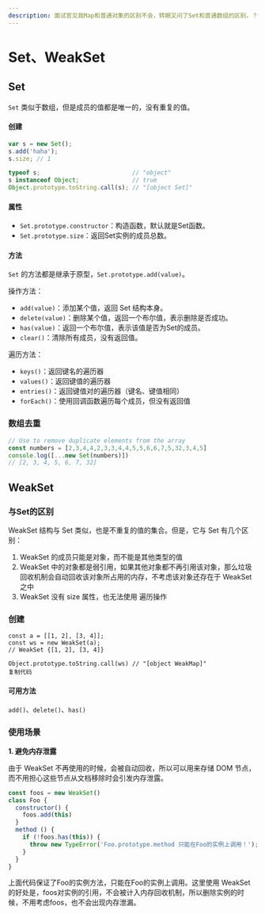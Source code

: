 ```yaml
---
description: 面试官见我Map和普通对象的区别不会，转眼又问了Set和普通数组的区别，？？？，好吧，又不会，抓紧个时间补一下下
---
```


# Set、WeakSet

## Set

`Set` 类似于数组，但是成员的值都是唯一的，没有重复的值。

#### 创建

```javascript
var s = new Set();
s.add('haha');
s.size; // 1

typeof s;                          // "object"
s instanceof Object;               // true
Object.prototype.toString.call(s); // "[object Set]"
```

#### 属性

* `Set.prototype.constructor`：构造函数，默认就是Set函数。
* `Set.prototype.size`：返回Set实例的成员总数。

#### 方法

`Set` 的方法都是继承于原型，`Set.prototype.add(value)`。

操作方法：

* `add(value)`：添加某个值，返回 Set 结构本身。
* `delete(value)`：删除某个值，返回一个布尔值，表示删除是否成功。
* `has(value)`：返回一个布尔值，表示该值是否为Set的成员。
* `clear()`：清除所有成员，没有返回值。

遍历方法：

* `keys()`：返回键名的遍历器
* `values()`：返回键值的遍历器
* `entries()`：返回键值对的遍历器（键名、键值相同）
* `forEach()`：使用回调函数遍历每个成员，但没有返回值

### 数组去重

```javascript
// Use to remove duplicate elements from the array
const numbers = [2,3,4,4,2,3,3,4,4,5,5,6,6,7,5,32,3,4,5]
console.log([...new Set(numbers)])
// [2, 3, 4, 5, 6, 7, 32]
```

## WeakSet

### 与Set的区别

WeakSet 结构与 Set 类似，也是不重复的值的集合。但是，它与 Set 有几个区别：

1. WeakSet 的成员只能是对象，而不能是其他类型的值
2. WeakSet 中的对象都是弱引用，如果其他对象都不再引用该对象，那么垃圾回收机制会自动回收该对象所占用的内存，不考虑该对象还存在于 WeakSet 之中
3. WeakSet 没有 size 属性，也无法使用 遍历操作

### 创建

```text
const a = [[1, 2], [3, 4]];
const ws = new WeakSet(a);
// WeakSet {[1, 2], [3, 4]}

Object.prototype.toString.call(ws) // "[object WeakMap]"
复制代码
```

#### 可用方法

`add()`、`delete()`、`has()`

### 使用场景

**1. 避免内存泄露**

由于 WeakSet 不再使用的时候，会被自动回收，所以可以用来存储 DOM 节点，而不用担心这些节点从文档移除时会引发内存泄露。

```javascript
const foos = new WeakSet()
class Foo {
  constructor() {
    foos.add(this)
  }
  method () {
    if (!foos.has(this)) {
      throw new TypeError('Foo.prototype.method 只能在Foo的实例上调用！');
    }
  }
}
```

上面代码保证了Foo的实例方法，只能在Foo的实例上调用。这里使用 WeakSet 的好处是，foos对实例的引用，不会被计入内存回收机制，所以删除实例的时候，不用考虑foos，也不会出现内存泄漏。  



